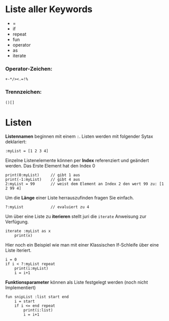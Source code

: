 # Liste aller Keywords

* =
* if
* repeat
* fun
* operator
* as
* iterate

### Operator-Zeichen:
```
+-*/><.=!%
```

### Trennzeichen:
```
()[]
```


# Listen
**Listennamen** beginnen mit einem ```:```.
Listen werden mit folgender Sytax deklariert:
```
:myList = [1 2 3 4]
```

Einzelne Listenelemente können per **Index** referenziert und geändert werden.  Das Erste Element hat den Index 0
```
print(0:myList)     // gibt 1 aus
print(-1:myList)    // gibt 4 aus
2:myList = 99       // weist dem Element an Index 2 den wert 99 zu: [1 2 99 4]
```

Um die **Länge** einer Liste herrauszufinden fragen Sie einfach.
```
?:myList            // evaluiert zu 4
```

Um über eine Liste zu **iterieren** stellt juri die ```iterate``` Anweisung zur Verfügung.
```
iterate :myList as x
    print(x)
```

Hier noch ein Beispiel wie man mit einer Klassischen If-Schleife über eine Liste iteriert.
```
i = 0
if i < ?:myList repeat
    print(i:myList)
    i = i+1
```

**Funktionsparameter** können als Liste festgelegt werden (noch nicht Implementiert)
```
fun snipList :list start end
    i = start
    if i <= end repeat
        print(i:list)
        i = i+1
```
